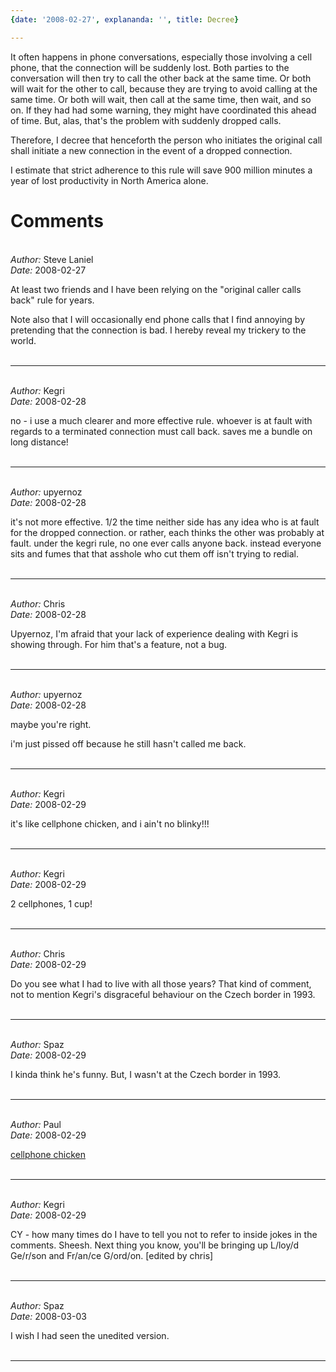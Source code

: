 ```yaml
---
{date: '2008-02-27', explananda: '', title: Decree}

---
```

It often happens in phone conversations, especially those involving a cell phone, that the connection will be suddenly lost.  Both parties to the conversation will then try to call the other back at the same time.  Or both will wait for the other to call, because they are trying to avoid calling at the same time.  Or both will wait, then call at the same time, then wait, and so on.  If they had had some warning, they might have coordinated this ahead of time.  But, alas, that's the problem with suddenly dropped calls.

Therefore, I decree that henceforth the person who initiates the original call shall initiate a new connection in the event of a dropped connection. 

I estimate that strict adherence to this rule will save 900 million minutes a year of lost productivity in North America alone.  


<h1>Comments</h1>


<br/>
<em>Author:</em> Steve Laniel
<br/><em>Date:</em> 2008-02-27

At least two friends and I have been relying on the "original caller calls back" rule for years.

Note also that I will occasionally end phone calls that I find annoying by pretending that the connection is bad. I hereby reveal my trickery to the world.
<br/>
<br/>

*******************************************************************************



<br/>
<em>Author:</em> Kegri
<br/><em>Date:</em> 2008-02-28

no - i use a much clearer and more effective rule.  whoever is at fault with regards to a terminated connection must call back.  saves me a bundle on long distance!
<br/>
<br/>

*******************************************************************************



<br/>
<em>Author:</em> upyernoz
<br/><em>Date:</em> 2008-02-28

it's not more effective. 1/2 the time neither side has any idea who is at fault for the dropped connection. or rather, each thinks the other was probably at fault. under the kegri rule, no one ever calls anyone back. instead everyone sits and fumes that that asshole who cut them off isn't trying to redial.
<br/>
<br/>

*******************************************************************************



<br/>
<em>Author:</em> Chris
<br/><em>Date:</em> 2008-02-28

Upyernoz, 
I'm afraid that your lack of experience dealing with Kegri is showing through.  For him that's a feature, not a bug.
<br/>
<br/>

*******************************************************************************



<br/>
<em>Author:</em> upyernoz
<br/><em>Date:</em> 2008-02-28

maybe you're right.

i'm just pissed off because he still hasn't called me back.
<br/>
<br/>

*******************************************************************************



<br/>
<em>Author:</em> Kegri
<br/><em>Date:</em> 2008-02-29

it's like cellphone chicken, and i ain't no blinky!!!
<br/>
<br/>

*******************************************************************************



<br/>
<em>Author:</em> Kegri
<br/><em>Date:</em> 2008-02-29

2 cellphones, 1 cup!
<br/>
<br/>

*******************************************************************************



<br/>
<em>Author:</em> Chris
<br/><em>Date:</em> 2008-02-29

Do you see what I had to live with all those years?  That kind of comment, not to mention Kegri's disgraceful behaviour on the Czech border in 1993.
<br/>
<br/>

*******************************************************************************



<br/>
<em>Author:</em> Spaz
<br/><em>Date:</em> 2008-02-29

I kinda think he's funny.  But, I wasn't at the Czech border in 1993.
<br/>
<br/>

*******************************************************************************



<br/>
<em>Author:</em> Paul
<br/><em>Date:</em> 2008-02-29

<a href="http://www.goobeetsa.com/dreams/click.jpg" rel="nofollow">cellphone chicken</a>
<br/>
<br/>

*******************************************************************************



<br/>
<em>Author:</em> Kegri
<br/><em>Date:</em> 2008-02-29

CY - how many times do I have to tell you not to refer to inside jokes in the comments.  Sheesh.  Next thing you know, you'll be bringing up L/loy/d Ge/r/son and Fr/an/ce G/ord/on. [edited by chris]
<br/>
<br/>

*******************************************************************************



<br/>
<em>Author:</em> Spaz
<br/><em>Date:</em> 2008-03-03

I wish I had seen the unedited version.
<br/>
<br/>

*******************************************************************************

